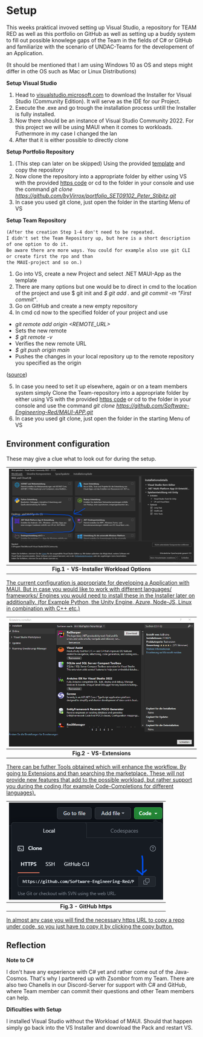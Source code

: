 # Setup

This weeks praktical invoved setting up Visual Studio, a repository for TEAM RED
as well as this portfolio on GitHub as well as setting up a buddy system to
fill out possible knowlege gaps of the Team in the fields of C# or GitHub and familiarize 
with the scenario of UNDAC-Teams for the developement of an Application. 

(It should be mentioned that I am using Windows 10 as OS and steps might differ
in othe OS such as Mac or Linux Distributions)
 
 **Setup Visual Studio**

 1. Head to [visualstudio.microsoft.com](https://visualstudio.microsoft.com/free-developer-offers/)
    to download the Installer for Visual Studio (Community Edition). It will serve as the IDE for our Project.
 2. Execute the .exe and go trough the installation process untill the Installer is 
    fully installed. 
 3. Now there should be an instance of Visual Studio Community 2022. For this project 
    we will be using MAUI when it comes to workloads. Futhermore in my case I changed 
    the lan
 4. After that it is either possible to directly clone 

**Setup Portfolio Repository** 

  1. (This step can later on be skipped) Using the provided [template](https://github.com/edinburgh-napier/SET09102_portfolio/tree/main) 
     and copy the repository 
  2. Now clone the repository into a appropriate folder by either using VS with the provided 
     [https code](https://github.com/byVirrox/portfolio_SET09102_Peter_Stibitz.git) or cd to the folder in your console and use the command *git clone 
     https://github.com/byVirrox/portfolio_SET09102_Peter_Stibitz.git*
  3. In case you used git clone, just open the folder in the starting Menu of VS

**Setup Team Repository** 

    (After the creation Step 1-4 don't need to be repeated.
    I didn't set the Team Repository up, but here is a short description of one option to do it.
    Be aware there are more ways. You could for example also use git CLI or create first the rpo and than
    the MAUI-project and so on.)
   1. Go into VS, create a new Project and select .NET MAUI-App as the template
   2. There are many options but one would be to direct in cmd to
      the location of the project and use $ git init and *$ git add .* and  *git commit -m "First commit"*.
   3. Go on GitHub and create a new empty repository
   4. In cmd cd now to the specified folder of your project and use 
* *git remote add origin <REMOTE_URL>*
* Sets the new remote
* *$ git remote -v*
* Verifies the new remote URL
* *$ git push origin main*
* Pushes the changes in your local repository up to the remote repository you specified as the origin

([source](https://docs.github.com/en/migrations/importing-source-code/using-the-command-line-to-import-source-code/adding-locally-hosted-code-to-github))
    
  5. In case you need to set it up elsewhere, again or on a team members system simply 
     Clone the Team-repository into a appropriate folder by either using VS with the provided 
     [https code](https://github.com/Software-Engineering-Red/MAUI-APP.git) or cd to the folder in your console and use the command 
     *git clone https://github.com/Software-Engineering-Red/MAUI-APP.git*
  6. In case you used git clone, just open the folder in the starting Menu of VS




## Environment configuration

These may give a clue what to look out for during the setup. 


| ![Screenshot1.png](https://github.com/byVirrox/portfolio_SET09102_Peter_Stibitz/blob/main/images/week2_SetupVS.png) |
|:--:|
| <b>Fig.1 - VS-Installer Workload Options</b>|

<ins>The current configuration is appropriate for developing a Application with MAUI.
  But in case you would like to work with different languages/ frameworks/ Engines 
  you would need to install these in the Installer later on additionally. 
  (for Example Python, the Unity Engine, Azure, Node-JS, Linux in combination with C++ etc.) </ins>

| ![Screenshot1.png](https://github.com/byVirrox/portfolio_SET09102_Peter_Stibitz/blob/main/images/week2_Extentions.png) |
|:--:|
| <b>Fig.2 - VS-Extensions</b>|

<ins> There can be futher Tools obtained which will enhance the workflow. By going to Extensions
  and than searching the marketplace. These will not provide new features that add to
  the possible workload, but rather support you during the coding (for example Code-Completions
  for different languages). </ins>

| ![Screenshot1.png](https://github.com/byVirrox/portfolio_SET09102_Peter_Stibitz/blob/main/images/week2_GitHub_clone.png) |
|:--:|
| <b>Fig.3 - GitHub https</b>|

<ins>In almost any case you will find the necessary https URL to copy a repo under 
code, so you just have to copy it by clicking the copy button. </ins>

## Reflection


**Note to C#**

I don't have any experience with C# yet and rather come out of the Java-Cosmos.
That's why I partnered up with Zsombor from my Team. There are also two Chanells in our 
Discord-Server for support with C# and GitHub, where Team member can commit their 
questions and other Team members can help. 

**Dificulties with Setup**

I installed Visual Studio without the Workload of MAUI. Should that happen simply go back 
into the VS Installer and download the Pack and restart VS.

